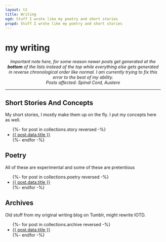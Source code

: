 ```yaml
---
layout: t2
title: Writing
ogd: Stuff I wrote like my poetry and short stories
propd: Stuff I wrote like my poetry and short stories
---
```


# my writing

<center><i>Important note here, for some reason newer posts get generated at the <b>bottom</b> of the lists instead of the top while everything else gets generated in reverse chronological order like normal. I am currently trying to fix this error to the best of my ability.<br>Posts affected: Spinal Cord, Austere</i></center>

---

## Short Stories And Concepts <i class="ph ph-notebook"></i>
My short stories, I mostly make them up on the fly. I put my concepts here as well.

<ul>
{%- for post in collections.story reversed -%}
  <li><a href="{{ post.url }}">{{ post.data.title }}</a></li>
{%- endfor -%}
</ul>

## Poetry <i class="ph ph-scroll"></i>
All of these are experimental and some of these are pretentious

<ul>
{%- for post in collections.poetry reversed -%}
  <li><a href="{{ post.url }}">{{ post.data.title }}</a></li>
{%- endfor -%}
</ul>

## Archives <i class="ph ph-archive"></i>
Old stuff from my original writing blog on Tumblr, might rewrite IOTD.

<ul>
{%- for post in collections.archive reversed -%}
  <li><a href="{{ post.url }}">{{ post.data.title }}</a></li>
{%- endfor -%}
</ul>

